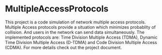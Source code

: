 # MultipleAccessProtocols
This project is a code simulation of network multiple access protocols. Multiple Access protocols provide a situation which minimizes probablity of collision. And users in the network can send data simultaneously. The implemented protocols are: Time Division Multiple Access (TDMA), Dynamic Time Division Multiple Access (D-TDMA) and Code Division Multiple Access (CDMA). For more details check out the project document.
